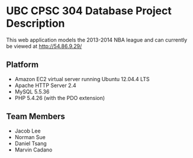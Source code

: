 # UBC CPSC 304 Database Project Description

This web application models the 2013-2014 NBA league and can currently be viewed at http://54.86.9.29/

## Platform

- Amazon EC2 virtual server running Ubuntu 12.04.4 LTS
- Apache HTTP Server 2.4
- MySQL 5.5.36
- PHP 5.4.26 (with the PDO extension)

## Team Members

- Jacob Lee
- Norman Sue
- Daniel Tsang
- Marvin Cadano
